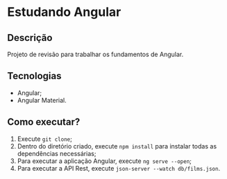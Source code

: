 # Estudando Angular

## Descrição
Projeto de revisão para trabalhar os fundamentos de Angular.

## Tecnologias
* Angular;
* Angular Material.

## Como executar?
1. Execute `git clone`;
2. Dentro do diretório criado, execute `npm install` para instalar todas as dependências necessárias;
3. Para executar a aplicação Angular, execute `ng serve --open`;
3. Para executar a API Rest, execute `json-server --watch db/films.json`.
